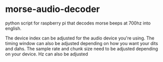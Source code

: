 # morse-audio-decoder
python script for raspberry pi that decodes morse beeps at 700hz into english.

The device index can be adjusted for the audio device you're using.
The timing window can also be adjusted depending on how you want your dits and dahs.
The sample rate and chunk size need to be adjusted depending on your device.
Hz can also be adjusted

